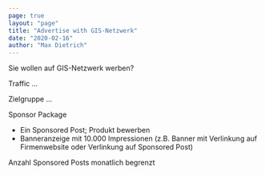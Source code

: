 ```yaml
---
page: true
layout: "page"
title: "Advertise with GIS-Netzwerk"
date: "2020-02-16"
author: "Max Dietrich"
---
```


Sie wollen auf GIS-Netzwerk werben?

Traffic
...

Zielgruppe
...

Sponsor Package
+ Ein Sponsored Post; Produkt bewerben
+ Banneranzeige mit 10.000 Impressionen (z.B. Banner mit Verlinkung auf Firmenwebsite oder Verlinkung auf Sponsored Post)

Anzahl Sponsored Posts monatlich begrenzt